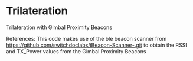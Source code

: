 # Trilateration
Trilateration with Gimbal Proximity Beacons

References:
This code makes use of the ble beacon scanner from https://github.com/switchdoclabs/iBeacon-Scanner-.git to obtain the RSSI and TX_Power values from the Gimbal Proximity Beacons
